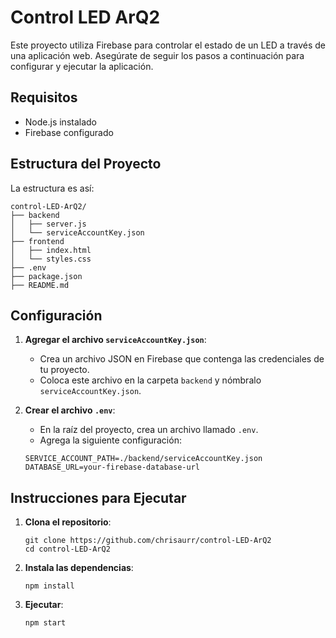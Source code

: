 
# Control LED ArQ2

Este proyecto utiliza Firebase para controlar el estado de un LED a través de una aplicación web. Asegúrate de seguir los pasos a continuación para configurar y ejecutar la aplicación.

## Requisitos

- Node.js instalado
- Firebase configurado

## Estructura del Proyecto
La estructura es así:

```
control-LED-ArQ2/
├── backend
│   ├── server.js
│   └── serviceAccountKey.json
├── frontend
│   ├── index.html
│   └── styles.css
├── .env
├── package.json
├── README.md

```

## Configuración

1. **Agregar el archivo `serviceAccountKey.json`**:
   - Crea un archivo JSON en Firebase que contenga las credenciales de tu proyecto.
   - Coloca este archivo en la carpeta `backend` y nómbralo `serviceAccountKey.json`.

2. **Crear el archivo `.env`**:
   - En la raíz del proyecto, crea un archivo llamado `.env`.
   - Agrega la siguiente configuración:

   ```
   SERVICE_ACCOUNT_PATH=./backend/serviceAccountKey.json
   DATABASE_URL=your-firebase-database-url
   ```

## Instrucciones para Ejecutar

1. **Clona el repositorio**:
   ```
   git clone https://github.com/chrisaurr/control-LED-ArQ2
   cd control-LED-ArQ2
   ```

2. **Instala las dependencias**:
   ```
   npm install
   ```

3. **Ejecutar**:
   ```
   npm start
   ```
